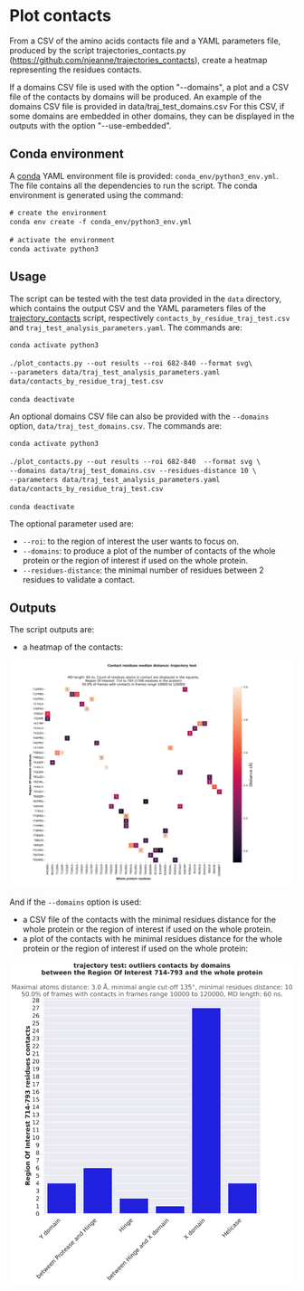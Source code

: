 # Plot contacts

From a CSV of the amino acids contacts file and a YAML parameters file, produced by the script 
trajectories_contacts.py (https://github.com/njeanne/trajectories_contacts), create a heatmap representing the 
residues contacts.

If a domains CSV file is used with the option "--domains", a plot and a CSV file of the contacts by domains will be 
produced. An example of the domains CSV file is provided in data/traj_test_domains.csv
For this CSV, if some domains are embedded in other domains, they can be displayed in the outputs with the option 
"--use-embedded".

## Conda environment

A [conda](https://docs.conda.io/projects/conda/en/latest/index.html) YAML environment file is provided: 
`conda_env/python3_env.yml`. The file contains all the dependencies to run the script.
The conda environment is generated using the command:
```shell script
# create the environment
conda env create -f conda_env/python3_env.yml

# activate the environment
conda activate python3
```

## Usage

The script can be tested with the test data provided in the `data` directory, which contains the output CSV and the 
YAML parameters files of the [trajectory_contacts](https://github.com/njeanne/trajectories_contacts) script, 
respectively `contacts_by_residue_traj_test.csv` and `traj_test_analysis_parameters.yaml`. The commands are:

```shell script
conda activate python3

./plot_contacts.py --out results --roi 682-840 --format svg\
--parameters data/traj_test_analysis_parameters.yaml data/contacts_by_residue_traj_test.csv

conda deactivate
```

An optional domains CSV file can also be provided with the `--domains` option, `data/traj_test_domains.csv`. The 
commands are:

```shell script
conda activate python3

./plot_contacts.py --out results --roi 682-840  --format svg \
--domains data/traj_test_domains.csv --residues-distance 10 \
--parameters data/traj_test_analysis_parameters.yaml  data/contacts_by_residue_traj_test.csv

conda deactivate
```

The optional parameter used are:
- `--roi`: to the region of interest the user wants to focus on.
- `--domains`: to produce a plot of the number of contacts of the whole protein or the region of interest if used on 
the whole protein.
- `--residues-distance`: the minimal number of residues between 2 residues to validate a contact.

## Outputs

The script outputs are:
- a heatmap of the contacts:

![contacts heatmap](.img/heatmap.svg)

And if the `--domains` option is used: 
- a CSV file of the contacts with the minimal residues distance for the whole protein or the region of interest if used 
on the whole protein.
- a plot of the contacts with he minimal residues distance for the whole protein or the region of interest if used on 
the whole protein:

![contacts heatmap](.img/outliers.svg)